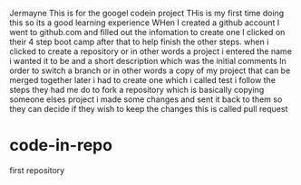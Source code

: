 Jermayne 
This is for the googel codein project
THis is my first time doing this so its a good learning experience
WHen I created a github account I went to github.com and filled out the infomation to create one 
I clicked on their 4 step boot camp after that to help finish the other steps. 
when i clicked to create a repository or in other words a project i entered the name i wanted it to be 
and a short description which was the initial comments 
In order to switch a branch or in other words a copy of my project that can be merged together later
i had to create one which i called test
i follow the steps they had me do to fork a repository which is basically copying someone elses project
i made some changes and sent it back to them so they can decide if they wish to keep the changes this is called pull request

# code-in-repo
first repository
